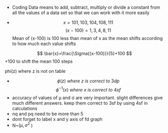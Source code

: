 -  Coding Data means to add, subtract, multiply or divide a constant from all the values of a data set so that we can work with it more easily
* $$x=101, 103, 104,108,111 
$$
$$
(x-100)=1, 3, 4, 8, 11
$$
Mean of (x-100) is 100 less than mean of x as the mean shifts according to how much each value shifts

$$ \bar{x}=\frac{\Sigma{(x-100)}}{5}+100
$$
+100 to shift the mean 100 steps

phi(z) where z is not on table

* $$\phi(z)\ where\ z\ is \ correct\ to\ 3dp$$
$$\phi^{-1}(x)\ where \ x\ is\ correct\ to\ 4sf$$
* accuracy of values of μ and σ are very important. slight differences give much different answers. keep them correct to 3sf by using 4sf in calculations
* nq and pq need to be more than 5 
* dont forget to label x and y axis of fd graph
* N~($\mu,\sigma^2$ )